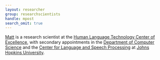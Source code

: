 ```yaml
---
layout: researcher
group: researchscientists
handle: mpost
search_omit: true
---
```


[Matt](http://www.cs.jhu.edu/~post/) is a research scientist at the [Human Language Technology Center of Excellence](http://hltcoe.jhu.edu/), with secondary appointments in the [Department of Computer Science](https://www.cs.jhu.edu/) and the [Center for Language and Speech Processing](http://clsp.jhu.edu/) at [Johns Hopkins University](https://www.jhu.edu/).
